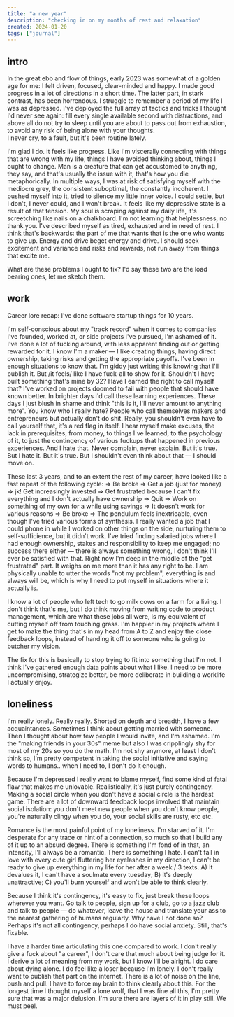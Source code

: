 ```yaml
---
title: "a new year"
description: "checking in on my months of rest and relaxation"
created: 2024-01-20
tags: ["journal"]
---
```


## intro

In the great ebb and flow of things, early 2023 was somewhat of a golden age for me: I felt driven, focused, clear-minded and happy. I made good progress in a lot of directions in a short time. 
The latter part, in stark contrast, has been horrendous. I struggle to remember a period of my life I was as depressed. I've deployed the full array of tactics and tricks I thought I'd never see again: fill every single available second with distractions, and above all do not try to sleep until you are about to pass out from exhaustion, to avoid any risk of being alone with your thoughts.  
I never cry, to a fault, but it's been routine lately. 

I'm glad I do. It feels like progress. Like I'm viscerally connecting with things that are wrong with my life, things I have avoided thinking about, things I ought to change. Man is a creature that can get accustomed to anything, they say, and that's usually the issue with it, that's how you die metaphorically. 
In multiple ways, I was at risk of satisfying myself with the mediocre grey, the consistent suboptimal, the constantly incoherent. I pushed myself into it, tried to silence my little inner voice. I could settle, but I don't, I never could, and I won't break. It feels like my depressive state is a result of that tension. My soul is scraping against my daily life, it's screetching like nails on a chalkboard. I'm not learning that helplessness, no thank you. 
I've described myself as tired, exhausted and in need of rest. I think that's backwards: the part of me that wants that is the one who wants to give up. Energy and drive beget energy and drive. I should seek excitement and variance and risks and rewards, not run away from things that excite me. 

What are these problems I ought to fix? I'd say these two are the load bearing ones, let me sketch them. 

## work

Career lore recap: I've done software startup things for 10 years. 

I'm self-conscious about my "track record" when it comes to companies I've founded, worked at, or side projects I've pursued, I'm ashamed of it. I've done a lot of fucking around, with less apparent finding out or getting rewarded for it. I know I'm a maker — I like creating things, having direct ownership, taking risks and getting the appropriate payoffs. I've been in enough situations to know that. I'm giddy just writing this knowing that I'll publish it. 
But /it feels/ like I have fuck-all to show for it. Shouldn't I have built something that's mine by 32? Have I earned the right to call myself that? I've worked on projects doomed to fail with people that should have known better. In brighter days I'd call these learning experiences. These days I just blush in shame and think "this is it, I'll never amount to anything more". 
You know who I really hate? People who call themselves makers and entrepreneurs but actually don't do shit. Really, you shouldn't even have to call yourself that, it's a red flag in itself. 
I hear myself make excuses, the lack in prerequisites, from money, to things I've learned, to the psychology of it, to just the contingency of various fuckups that happened in previous experiences. And I hate that. Never complain, never explain. But it's true. But I hate it. But it's true. But I shouldn't even think about that — I should move on.

These last 3 years, and to an extent the rest of my career, have looked like a fast repeat of the following cycle: => Be broke => Get a job (just for money) => jk! Get increasingly invested => Get frustrated because I can't fix everything and I don't actually have ownership => Quit => Work on something of my own for a while using savings => It doesn't work for various reasons => Be broke =>
The pendulum feels inextricable, even though I've tried various forms of synthesis. I really wanted a job that I could phone in while I worked on other things on the side, nurturing them to self-sufficience, but it didn't work. I've tried finding salaried jobs where I had enough ownership, stakes and responsibility to keep me engaged; no success there either — there is always something wrong, I don't think I'll ever be satisfied with that. 
Right now I'm deep in the middle of the "get frustrated" part. It weighs on me more than it has any right to be. I am physically unable to utter the words "not my problem", everything is and always will be, which is why I need to put myself in situations where it actually is.  

I know a lot of people who left tech to go milk cows on a farm for a living. I don't think that's me, but I do think moving from writing code to product management, which are what these jobs all were, is my equivalent of cutting myself off from touching grass. I'm happier in my projects where I get to make the thing that's in my head from A to Z and enjoy the close feedback loops, instead of handing it off to someone who is going to butcher my vision.

The fix for this is basically to stop trying to fit into something that I'm not. I think I've gathered enough data points about what I like. I need to be more uncompromising, strategize better, be more deliberate in building a worklife I actually enjoy.

## loneliness

I'm really lonely. Really really. Shorted on depth and breadth, I have a few acquaintances. Sometimes I think about getting married with someone. Then I thought about how few people I would invite, and I'm ashamed. 
I'm the "making friends in your 30s" meme but also I was cripplingly shy for most of my 20s so you do the math. I'm not shy anymore, at least I don't think so, I'm pretty competent in taking the social initiative and saying words to humans.. when I need to, I don't do it enough. 

Because I'm depressed I really want to blame myself, find some kind of fatal flaw that makes me unlovable. Realistically, it's just purely contingency. 
Making a social circle when you don't have a social circle is the hardest game. There are a lot of downward feedback loops involved that maintain social isolation: you don't meet new people when you don't know people, you're naturally clingy when you do, your social skills are rusty, etc etc.

Romance is the most painful point of my loneliness. I'm starved of it. I'm desperate for any trace or hint of a connection, so much so that I build any of it up to an absurd degree. There is something I'm fond of in that, an intensity, I'll always be a romantic. There is something I hate. I can't fall in love with every cute girl fluttering her eyelashes in my direction, I can't be ready to give up everything in my life for her after a week / 3 texts. A) It devalues it, I can't have a soulmate every tuesday; B) it's deeply unattractive; C) you'll burn yourself and won't be able to think clearly. 

Because I think it's contingency, it's easy to fix, just break these loops wherever you want. Go talk to people, sign up for a club, go to a jazz club and talk to people —  do whatever, leave the house and translate your ass to the nearest gathering of humans regularly. Why have I not done so? Perhaps it's not all contingency, perhaps I do have social anxiety. Still, that's fixable. 

I have a harder time articulating this one compared to work. I don't really give a fuck about "a career", I don't care that much about being judge for it. I derive a lot of meaning from my work, but I know I'll be alright. I do care about dying alone. I do feel like a loser because I'm lonely. I don't really want to publish that part on the internet.
There is a lot of noise on the line, push and pull. I have to force my brain to think clearly about this. For the longest time I thought myself a lone wolf, that I was fine all this, I'm pretty sure that was a major delusion. I'm sure there are layers of it in play still. We must peel. 
